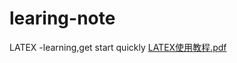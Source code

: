 # learing-note
LATEX -learning,get start quickly
[LATEX使用教程.pdf](https://github.com/BillCharlie/learing-note/files/11132209/LATEX.pdf)
